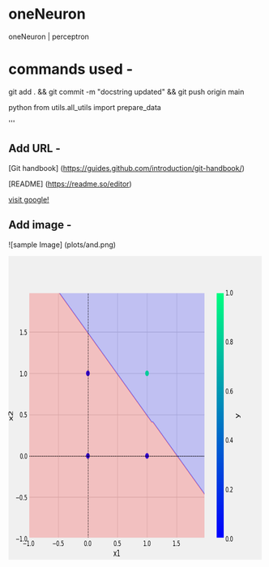 # oneNeuron
oneNeuron | perceptron

# commands used -
 

 git add . && git commit -m "docstring updated" && git push origin main

python
from utils.all_utils import prepare_data

'''
## Add URL -
[Git handbook] (https://guides.github.com/introduction/git-handbook/)

[README] (https://readme.so/editor)

<a href="https://www.google.com">visit google! </a>

## Add image - 
![sample Image] (plots/and.png)

<img src="plots/and.png" alt="Girl in a jacket" width="500" height="600">
